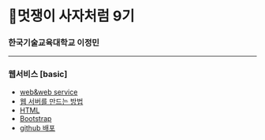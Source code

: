 # 🦁멋쟁이 사자처럼 9기
### 한국기술교육대학교 이정민
****
    
### 웹서비스 [basic]
* <a href="./web&web service.md">web&web service</a>
* <a href="./웹 서버를 만드는 방법.md">웹 서버를 만드는 방법</a>
* <a href="./HTML 필기.md">HTML</a>
* <a href="./Bootstrap.md">Bootstrap</a>
* <a href="./Github 배포.md">github 배포</a>

    
